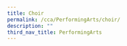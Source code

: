 ```yaml
---
title: Choir
permalink: /cca/PerformingArts/choir/
description: ""
third_nav_title: PerformingArts
---
```



